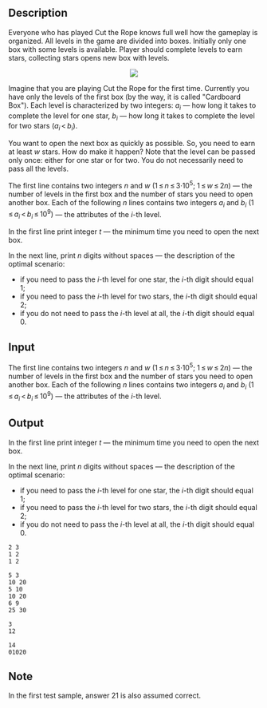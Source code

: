 ## Description

<div><p>Everyone who has played Cut the Rope knows full well how the gameplay is organized. All levels in the game are divided into boxes. Initially only one box with some levels is available. Player should complete levels to earn stars, collecting stars opens new box with levels.</p><center> <img class="tex-graphics" src="file://8kpl8R3m.png" style="max-width: 100.0%;max-height: 100.0%;"> </center><p>Imagine that you are playing Cut the Rope for the first time. Currently you have only the levels of the first box (by the way, it is called "Cardboard Box"). Each level is characterized by two integers: <span class="tex-span"><i>a</i><sub class="lower-index"><i>i</i></sub></span> — how long it takes to complete the level for one star, <span class="tex-span"><i>b</i><sub class="lower-index"><i>i</i></sub></span> — how long it takes to complete the level for two stars <span class="tex-span">(<i>a</i><sub class="lower-index"><i>i</i></sub> &lt; <i>b</i><sub class="lower-index"><i>i</i></sub>)</span>.</p><p>You want to open the next box as quickly as possible. So, you need to earn at least <span class="tex-span"><i>w</i></span> stars. How do make it happen? Note that the level can be passed only once: either for one star or for two. You do not necessarily need to pass all the levels.</p></div><div class="input-specification"><p>The first line contains two integers <span class="tex-span"><i>n</i></span> and <span class="tex-span"><i>w</i></span> <span class="tex-span">(1 ≤ <i>n</i> ≤ 3·10<sup class="upper-index">5</sup>;&nbsp;1 ≤ <i>w</i> ≤ 2<i>n</i>)</span> — the number of levels in the first box and the number of stars you need to open another box. Each of the following <span class="tex-span"><i>n</i></span> lines contains two integers <span class="tex-span"><i>a</i><sub class="lower-index"><i>i</i></sub></span> and <span class="tex-span"><i>b</i><sub class="lower-index"><i>i</i></sub></span> <span class="tex-span">(1 ≤ <i>a</i><sub class="lower-index"><i>i</i></sub> &lt; <i>b</i><sub class="lower-index"><i>i</i></sub> ≤ 10<sup class="upper-index">9</sup>)</span> — the attributes of the <span class="tex-span"><i>i</i></span>-th level.</p></div><div class="output-specification"><p>In the first line print integer <span class="tex-span"><i>t</i></span> — the minimum time you need to open the next box. </p><p>In the next line, print <span class="tex-span"><i>n</i></span> digits without spaces — the description of the optimal scenario: </p><ul> <li> if you need to pass the <span class="tex-span"><i>i</i></span>-th level for one star, the <span class="tex-span"><i>i</i></span>-th digit should equal 1; </li><li> if you need to pass the <span class="tex-span"><i>i</i></span>-th level for two stars, the <span class="tex-span"><i>i</i></span>-th digit should equal 2; </li><li> if you do not need to pass the <span class="tex-span"><i>i</i></span>-th level at all, the <span class="tex-span"><i>i</i></span>-th digit should equal 0. </li></ul></div>

## Input

<p>The first line contains two integers <span class="tex-span"><i>n</i></span> and <span class="tex-span"><i>w</i></span> <span class="tex-span">(1 ≤ <i>n</i> ≤ 3·10<sup class="upper-index">5</sup>;&nbsp;1 ≤ <i>w</i> ≤ 2<i>n</i>)</span> — the number of levels in the first box and the number of stars you need to open another box. Each of the following <span class="tex-span"><i>n</i></span> lines contains two integers <span class="tex-span"><i>a</i><sub class="lower-index"><i>i</i></sub></span> and <span class="tex-span"><i>b</i><sub class="lower-index"><i>i</i></sub></span> <span class="tex-span">(1 ≤ <i>a</i><sub class="lower-index"><i>i</i></sub> &lt; <i>b</i><sub class="lower-index"><i>i</i></sub> ≤ 10<sup class="upper-index">9</sup>)</span> — the attributes of the <span class="tex-span"><i>i</i></span>-th level.</p>

## Output

<p>In the first line print integer <span class="tex-span"><i>t</i></span> — the minimum time you need to open the next box. </p><p>In the next line, print <span class="tex-span"><i>n</i></span> digits without spaces — the description of the optimal scenario: </p><ul> <li> if you need to pass the <span class="tex-span"><i>i</i></span>-th level for one star, the <span class="tex-span"><i>i</i></span>-th digit should equal 1; </li><li> if you need to pass the <span class="tex-span"><i>i</i></span>-th level for two stars, the <span class="tex-span"><i>i</i></span>-th digit should equal 2; </li><li> if you do not need to pass the <span class="tex-span"><i>i</i></span>-th level at all, the <span class="tex-span"><i>i</i></span>-th digit should equal 0. </li></ul>





```input1
2 3
1 2
1 2

```




```input2
5 3
10 20
5 10
10 20
6 9
25 30

```




```output1
3
12

```




```output2
14
01020

```



## Note

<p>In the first test sample, answer <span class="tex-font-style-tt">21</span> is also assumed correct.</p>
